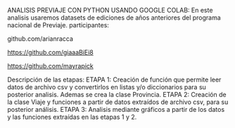 ANALISIS PREVIAJE CON PYTHON USANDO GOOGLE COLAB:
En este analisis usaremos datasets de ediciones de años anteriores del programa nacional de Previaje.
participantes:

github.com/arianracca

https://github.com/giaaaBiEi8

https://github.com/mayrapick

Descripción de las etapas:
ETAPA 1:
Creación de función que permite leer datos de archivo csv y convertirlos en listas y/o diccionarios para su posterior analisis. Ademas se crea la clase Provincia.
ETAPA 2:
Creación de la clase Viaje y funciones a partir de datos extraídos de archivo csv, para su posterior análisis.
ETAPA 3:
Analisis mediante gráficos a partir de los datos y las funciones extraídas en las etapas 1 y 2.
